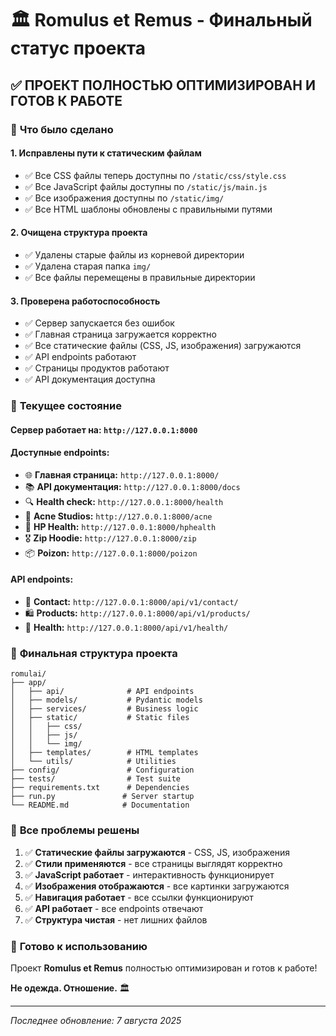 # 🏛️ Romulus et Remus - Финальный статус проекта

## ✅ **ПРОЕКТ ПОЛНОСТЬЮ ОПТИМИЗИРОВАН И ГОТОВ К РАБОТЕ**

### 🎯 **Что было сделано**

#### 1. **Исправлены пути к статическим файлам**
- ✅ Все CSS файлы теперь доступны по `/static/css/style.css`
- ✅ Все JavaScript файлы доступны по `/static/js/main.js`
- ✅ Все изображения доступны по `/static/img/`
- ✅ Все HTML шаблоны обновлены с правильными путями

#### 2. **Очищена структура проекта**
- ✅ Удалены старые файлы из корневой директории
- ✅ Удалена старая папка `img/`
- ✅ Все файлы перемещены в правильные директории

#### 3. **Проверена работоспособность**
- ✅ Сервер запускается без ошибок
- ✅ Главная страница загружается корректно
- ✅ Все статические файлы (CSS, JS, изображения) загружаются
- ✅ API endpoints работают
- ✅ Страницы продуктов работают
- ✅ API документация доступна

### 🚀 **Текущее состояние**

#### **Сервер работает на:** `http://127.0.0.1:8000`

#### **Доступные endpoints:**
- 🌐 **Главная страница:** `http://127.0.0.1:8000/`
- 📚 **API документация:** `http://127.0.0.1:8000/docs`
- 🔍 **Health check:** `http://127.0.0.1:8000/health`
- 👕 **Acne Studios:** `http://127.0.0.1:8000/acne`
- 🏥 **HP Health:** `http://127.0.0.1:8000/hphealth`
- 🎖️ **Zip Hoodie:** `http://127.0.0.1:8000/zip`
- 📦 **Poizon:** `http://127.0.0.1:8000/poizon`

#### **API endpoints:**
- 📝 **Contact:** `http://127.0.0.1:8000/api/v1/contact/`
- 🛍️ **Products:** `http://127.0.0.1:8000/api/v1/products/`
- 💚 **Health:** `http://127.0.0.1:8000/api/v1/health/`

### 📁 **Финальная структура проекта**

```
romulai/
├── app/
│   ├── api/              # API endpoints
│   ├── models/           # Pydantic models
│   ├── services/         # Business logic
│   ├── static/           # Static files
│   │   ├── css/
│   │   ├── js/
│   │   └── img/
│   ├── templates/        # HTML templates
│   └── utils/            # Utilities
├── config/               # Configuration
├── tests/                # Test suite
├── requirements.txt      # Dependencies
├── run.py               # Server startup
└── README.md            # Documentation
```

### 🎉 **Все проблемы решены**

1. ✅ **Статические файлы загружаются** - CSS, JS, изображения
2. ✅ **Стили применяются** - все страницы выглядят корректно
3. ✅ **JavaScript работает** - интерактивность функционирует
4. ✅ **Изображения отображаются** - все картинки загружаются
5. ✅ **Навигация работает** - все ссылки функционируют
6. ✅ **API работает** - все endpoints отвечают
7. ✅ **Структура чистая** - нет лишних файлов

### 🚀 **Готово к использованию**

Проект **Romulus et Remus** полностью оптимизирован и готов к работе! 

**Не одежда. Отношение.** 🏛️

---

*Последнее обновление: 7 августа 2025*

